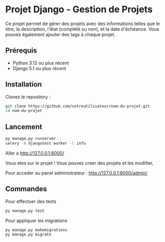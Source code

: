 # Projet Django - Gestion de Projets

Ce projet permet de gérer des projets avec des informations telles que le titre, la description, l'état (complété ou non), et la date d'échéance. Vous pouvez également ajouter des tags à chaque projet.

## Prérequis

- Python 3.12 ou plus récent
- Django 5.1 ou plus récent

## Installation

 Clonez le repository :
   ```bash
   git clone https://github.com/votreutilisateur/nom-du-projet.git
   cd nom-du-projet
```

## Lancement

```bash 
py manage.py runserver
celery -A djangotest worker -l info
```
Aller a http://127.0.0.1:8000/

Vous etes sur le projet !
Vous pouvez creer des projets et les modifier,

Pour acceder au panel administrateur : http://127.0.0.1:8000/admin/

## Commandes

Pour effectuer des tests 
```bash
py manage.py test
```

Pour appliquer les migrations
```bash
py manage.py makemigrations
py manage.py migrate
```
